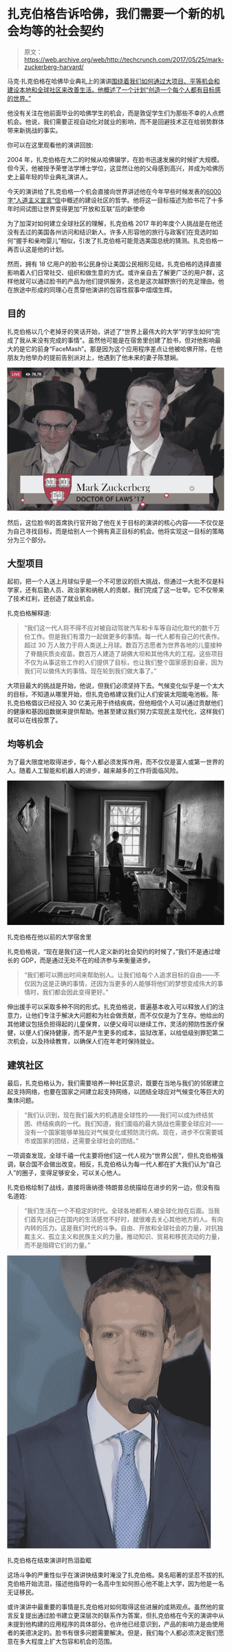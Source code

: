 # 扎克伯格告诉哈佛，我们需要一个新的机会均等的社会契约

> 原文：<https://web.archive.org/web/http://techcrunch.com/2017/05/25/mark-zuckerberg-harvard/>

马克·扎克伯格在哈佛毕业典礼上的演讲[围绕着我们如何通过大项目、平等机会和建设本地和全球社区来改善生活。他概述了一个计划“创造一个每个人都有目标感的世界。”](https://web.archive.org/web/20230329100932/https://www.facebook.com/notes/mark-zuckerberg/harvard-commencement-2017/10154853758606634/)

他没有关注在他前面毕业的哈佛学生的机会，而是敦促学生们为那些不幸的人点燃机会。他说，我们需要正视自动化对就业的影响，而不是回避技术正在给弱势群体带来新挑战的事实。

你可以在这里观看他的演讲回放:

2004 年，扎克伯格在大二的时候从哈佛辍学，在脸书迅速发展的时候扩大规模。但今天，他被授予荣誉法学博士学位，这显然让他的父母感到高兴，并成为哈佛历史上最年轻的毕业典礼演讲人。

今天的演讲给了扎克伯格一个机会直接向世界讲述他在今年早些时候发表的[6000 字“人道主义宣言”信](https://web.archive.org/web/20230329100932/https://techcrunch.com/2017/02/16/building-the-world-we-all-want/)中概述的建设社区的哲学。他将这一目标描述为脸书花了十多年时间试图让世界变得更加“开放和互联”后的新使命

为了加深对如何建立全球社区的理解，扎克伯格 2017 年的年度个人挑战是在他还没有去过的美国各州访问和结识新人。许多人形容他的旅行与政客们在竞选时如何“握手和亲吻婴儿”相似，引发了扎克伯格可能竞选美国总统的猜测。扎克伯格一再否认这是他的计划。

然而，拥有 18 亿用户的脸书公民身份让美国公民相形见绌，扎克伯格的选择直接影响着人们日常社交、组织和做生意的方式。或许亲自去了解更广泛的用户群，这样他就可以通过脸书的产品为他们提供服务，这也是这次越野旅行的充足理由。他在旅途中形成的同理心在贯穿他演讲的包容性叙事中熠熠生辉。

## 目的

扎克伯格以几个老掉牙的笑话开始，讲述了“世界上最伟大的大学”的学生如何“完成了我从来没有完成的事情”。虽然他可能是在宿舍里创建了脸书，但对他影响最大的是它的前身“FaceMash”。那是因为这个应用程序差点让他被哈佛开除，在他朋友为他举办的提前告别派对上，他遇到了他未来的妻子陈慧娴。

![](img/b1722be03a3ccff51fe95c68e42cdc5c.png)

然后，这位脸书的首席执行官开始了他在关于目标的演讲的核心内容——不仅仅是为自己寻找目标，而是给别人一个拥有真正目标的机会。他将实现这一目标的策略分为三个部分。

## 大型项目

起初，把一个人送上月球似乎是一个不可思议的巨大挑战，但通过一大批不仅是科学家，还有后勤人员、政治家和纳税人的贡献，我们完成了这一壮举。它不仅带来了技术红利，还创造了就业机会。

扎克伯格解释道:

> “我们这一代人将不得不应对被自动驾驶汽车和卡车等自动化取代的数千万份工作。但是我们有潜力一起做更多的事情。每一代人都有自己的代表作。超过 30 万人致力于将人类送上月球。数百万志愿者为世界各地的儿童接种了脊髓灰质炎疫苗。数百万人建造了胡佛大坝和其他伟大的工程。这些项目不仅为从事这些工作的人们提供了目标，也让我们整个国家感到自豪，因为我们可以做伟大的事情。现在轮到我们做大事了。”

大项目最大的挑战是开始，他说，但我们必须坚持下去。气候变化似乎是一个太大的目标，不知道从哪里开始，但扎克伯格建议我们让人们安装太阳能电池板。陈·扎克伯格倡议已经投入 30 亿美元用于终结疾病，但他相信个人可以通过贡献他们的健康和基因组数据来提供帮助。他甚至建议我们努力实现民主现代化，这样我们就可以在线投票了。

## 均等机会

为了最大限度地取得进步，每个人都必须发挥作用，而不仅仅是富人或第一世界的人。随着人工智能和机器人的进步，越来越多的工作将面临风险。

![](img/b71c9b93476878126cec319fc48b5690.png)

扎克伯格在他以前的大学宿舍里

扎克伯格说，“现在是我们这一代人定义新的社会契约的时候了，”我们不是通过增长的 GDP，而是通过无处不在的经济参与来衡量进步。

> “我们都可以腾出时间来帮助别人。让我们给每个人追求目标的自由——不仅因为这是正确的事情，还因为当更多的人能够将他们的梦想变成伟大的事情时，我们都会因此变得更好。”

伸出援手可以采取多种不同的形式。扎克伯格说，普遍基本收入可以释放人们的注意力，让他们专注于解决大问题和为社会做贡献，而不仅仅是为了生存。他给出的其他建议包括负担得起的儿童保育，以便父母可以继续工作，灵活的预防性医疗保健，以便人们保持健康，而不是产生更多的成本，监狱改革，以给低级别罪犯第二次机会，以及持续教育，以确保人们在年老时保持就业。

## 建筑社区

最后，扎克伯格认为，我们需要培养一种社区意识，既要在当地与我们的邻居建立起支持网络，也要在国家之间建立起支持网络，以团结全球应对气候变化等巨大的集体问题。

> “我们认识到，现在我们最大的机遇是全球性的——我们可以成为终结贫困、终结疾病的一代。我们知道，我们面临的最大挑战也需要全球应对——没有一个国家能够单独应对气候变化或预防流行病。现在，进步不仅需要城市或国家的团结，还需要全球社会的团结。”

一项调查发现，全球千禧一代主要将他们这一代人视为“世界公民”，但扎克伯格强调，联合国不会做出改变。相反，扎克伯格认为每一代人都在扩大我们认为“自己人”的圈子，变得足够安全，可以关心他人。

扎克伯格绘制了战线，直接将唐纳德·特朗普总统描绘在进步的另一边，但没有指名道姓:

> “我们生活在一个不稳定的时代。全球各地都有人被全球化抛在后面。当我们首先对自己在国内的生活感觉不好时，就很难去关心其他地方的人。有向内转的压力。这是我们时代的斗争。自由、开放和全球社会的力量，对抗独裁主义、孤立主义和民族主义的力量。推动知识、贸易和移民流动的力量，而不是阻碍它们的力量。”

![](img/83c63c6cf6fec3d4ccb90a24b07ab263.png)

扎克伯格在结束演讲时热泪盈眶

这场斗争的严重性似乎在演讲快结束时淹没了扎克伯格。臭名昭著的坚忍不拔的扎克伯格开始流泪，描述他指导的一名高中生如何担心他不能上大学，因为他是一名无证移民。

或许演讲中最重要的事情是扎克伯格对如何取得这些进展的成熟观点。虽然他的宣言反复提出通过脸书建立更深层次的联系作为答案，但扎克伯格在今天的演讲中从未提到他构建的应用程序的具体部分。也许他已经意识到，产品的影响力是由使用者的美德决定的。脸书有很多问题需要解决。但是，我们每个人都必须决定我们愿意在多大程度上扩大包容和机会的范围。